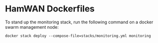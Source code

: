 # HamWAN Dockerfiles

To stand up the monitoring stack, run the following command on a docker swarm management node:
```
docker stack deploy --compose-file=stacks/monitoring.yml monitoring
```
